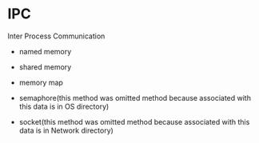 # IPC

Inter Process Communication

- named memory

- shared memory

- memory map

- semaphore(this method was omitted method because associated with this data is in OS directory)

- socket(this method was omitted method because associated with this data is in Network directory)
